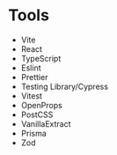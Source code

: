 # Tools

- Vite
- React
- TypeScript
- Eslint
- Prettier
- Testing Library/Cypress
- Vitest
- OpenProps
- PostCSS
- VanillaExtract
- Prisma
- Zod
